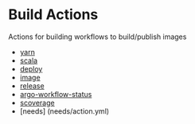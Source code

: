 # Build Actions
Actions for building workflows to build/publish images

* [yarn](yarn/action.yml)
* [scala](scala/action.yml)
* [deploy](deploy/action.yml)
* [image](image/action.yml)
* [release](release/action.yml)
* [argo-workflow-status](argo-workflow-status/action.yml)
* [scoverage](scoverage/action.yml)
* [needs] (needs/action.yml)
